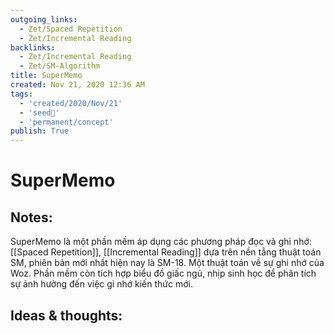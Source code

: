 ```yaml
---
outgoing_links:
  - Zet/Spaced Repetition
  - Zet/Incremental Reading
backlinks:
  - Zet/Incremental Reading
  - Zet/SM-Algorithm
title: SuperMemo
created: Nov 21, 2020 12:36 AM
tags:
  - 'created/2020/Nov/21'
  - 'seed🥜'
  - 'permanent/concept'
publish: True
---
```

# SuperMemo

## Notes:
SuperMemo là một phần mềm áp dụng các phương pháp đọc và ghi nhớ: [[Spaced Repetition]], [[Incremental Reading]] dựa trên nền tẳng thuật toán SM, phiên bản mới nhất hiện nay là SM-18. Một thuật toán về sự ghi nhớ của Woz. Phần mềm còn tích hợp biểu đồ giấc ngủ, nhịp sinh học để phân tích sự ảnh hưởng đến việc gi nhớ kiến thức mới.

## Ideas & thoughts:

